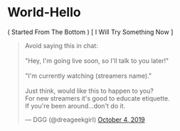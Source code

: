 # World-Hello
( Started From The Bottom )
[ I Will Try Something Now ] 


<blockquote class="twitter-tweet"><p lang="en" dir="ltr">Avoid saying this in chat:<br><br>&quot;Hey, I&#39;m going live soon, so I&#39;ll talk to you later!&quot; <br><br>&quot;I&#39;m currently watching (streamers name).&quot;<br><br>Just think, would like this to happen to you? <br>For new streamers it&#39;s good to educate etiquette. <br>If you&#39;re been around...don&#39;t do it.</p>&mdash; DGG (@dreageekgirl) <a href="https://twitter.com/dreageekgirl/status/1180124270866915329?ref_src=twsrc%5Etfw">October 4, 2019</a></blockquote> <script async src="https://platform.twitter.com/widgets.js" charset="utf-8"></script> 
